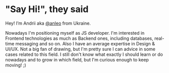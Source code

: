# "Say Hi!", they said

Hey! I’m Andrii aka [@anleo](https://github.com/anleo) from Ukraine. 

Nowadays I'm positioning myself as JS developer. I'm interested in Frontend technologies as much as Backend ones, including databases, real-time messaging and so on. Also I have an average expertise in Design & UI/UX. Not a big fan of drawing, but I'm pretty sure I can advice in some cases related to this field. 
I still don't know what exactly I should learn or do nowadays and to grow in which field, but I'm curious enough to keep moving! ;)
